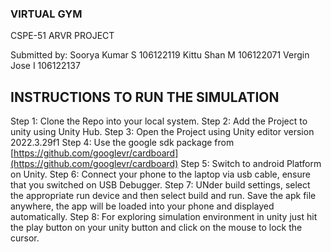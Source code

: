 ### VIRTUAL GYM 

CSPE-51 ARVR PROJECT

Submitted by: 
Soorya Kumar S 106122119 
Kittu Shan M  106122071
Vergin Jose I 106122137

## INSTRUCTIONS TO RUN THE SIMULATION

Step 1: Clone the Repo into your local system.
Step 2: Add the Project to unity using Unity Hub.
Step 3: Open the Project using Unity editor version 2022.3.29f1
Step 4: Use the google sdk package from [https://github.com/googlevr/cardboard](https://github.com/googlevr/cardboard)
Step 5: Switch to android Platform on Unity.
Step 6: Connect your phone to the laptop via usb cable, ensure that you switched on USB Debugger.
Step 7: UNder build settings, select the appropriate run device and then select build and run. Save the apk file anywhere, the app will be loaded into your phone and displayed automatically. 
Step 8: For exploring simulation environment in unity just hit the play button on your unity button and click on the mouse to lock the cursor. 